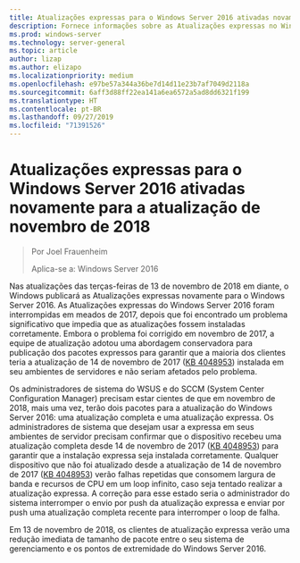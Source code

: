 ```yaml
---
title: Atualizações expressas para o Windows Server 2016 ativadas novamente para a atualização de novembro de 2018
description: Fornece informações sobre as Atualizações expressas no Windows Server 2016
ms.prod: windows-server
ms.technology: server-general
ms.topic: article
author: lizap
ms.author: elizapo
ms.localizationpriority: medium
ms.openlocfilehash: e97be57a344a36be7d14d11e23b7af7049d2118a
ms.sourcegitcommit: 6aff3d88ff22ea141a6ea6572a5ad8dd6321f199
ms.translationtype: HT
ms.contentlocale: pt-BR
ms.lasthandoff: 09/27/2019
ms.locfileid: "71391526"
---
```

# <a name="express-updates-for-windows-server-2016-re-enabled-for-november-2018-update"></a>Atualizações expressas para o Windows Server 2016 ativadas novamente para a atualização de novembro de 2018

> Por Joel Frauenheim
> 
> Aplica-se a: Windows Server 2016

Nas atualizações das terças-feiras de 13 de novembro de 2018 em diante, o Windows publicará as Atualizações expressas novamente para o Windows Server 2016. As Atualizações expressas do Windows Server 2016 foram interrompidas em meados de 2017, depois que foi encontrado um problema significativo que impedia que as atualizações fossem instaladas corretamente. Embora o problema foi corrigido em novembro de 2017, a equipe de atualização adotou uma abordagem conservadora para publicação dos pacotes expressos para garantir que a maioria dos clientes teria a atualização de 14 de novembro de 2017 ([KB 4048953](https://support.microsoft.com/help/4048953/windows-10-update-kb4048953)) instalada em seu ambientes de servidores e não seriam afetados pelo problema.

Os administradores de sistema do WSUS e do SCCM (System Center Configuration Manager) precisam estar cientes de que em novembro de 2018, mais uma vez, terão dois pacotes para a atualização do Windows Server 2016: uma atualização completa e uma atualização expressa. Os administradores de sistema que desejam usar a expressa em seus ambientes de servidor precisam confirmar que o dispositivo recebeu uma atualização completa desde 14 de novembro de 2017 ([KB 4048953](https://support.microsoft.com/help/4048953/windows-10-update-kb4048953)) para garantir que a instalação expressa seja instalada corretamente. Qualquer dispositivo que não foi atualizado desde a atualização de 14 de novembro de 2017 ([KB 4048953](https://support.microsoft.com/help/4048953/windows-10-update-kb4048953)) verão falhas repetidas que consomem largura de banda e recursos de CPU em um loop infinito, caso seja tentado realizar a atualização expressa.  A correção para esse estado seria o administrador do sistema interromper o envio por push da atualização expressa e enviar por push uma atualização completa recente para interromper o loop de falha.

Em 13 de novembro de 2018, os clientes de atualização expressa verão uma redução imediata de tamanho de pacote entre o seu sistema de gerenciamento e os pontos de extremidade do Windows Server 2016.  